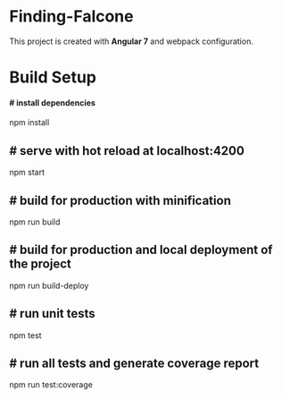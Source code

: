 # Finding-Falcone
This project is created with **Angular 7** and webpack configuration. 

# Build Setup
#### # install dependencies
npm install

## # serve with hot reload at localhost:4200
npm start

## # build for production with minification
npm run build

## # build for production and local deployment of the project
npm run build-deploy

## # run unit tests
npm test

## # run all tests and generate coverage report
npm run test:coverage
